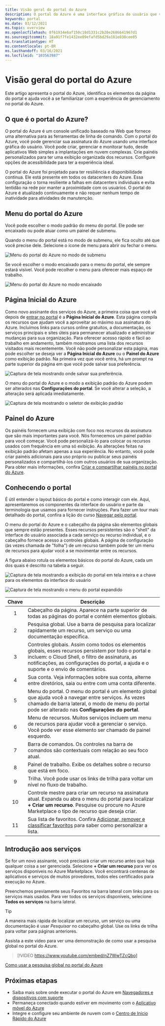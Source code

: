 ```yaml
---
title: Visão geral do portal do Azure
description: O portal do Azure é uma interface gráfica do usuário que você pode usar para gerenciar seus serviços do Azure. Saiba como navegar e localizar recursos no portal do Azure.
keywords: portal
ms.date: 03/12/2021
ms.topic: overview
ms.openlocfilehash: 8f61934e6af150c18d1331c2b28e2686641967d1
ms.sourcegitcommit: 18a91f7fe1432ee09efafd5bd29a181e038cee05
ms.translationtype: HT
ms.contentlocale: pt-BR
ms.lasthandoff: 03/16/2021
ms.locfileid: "103563987"
---
```

# <a name="azure-portal-overview"></a>Visão geral do portal do Azure

Este artigo apresenta o portal do Azure, identifica os elementos da página do portal e ajuda você a se familiarizar com a experiência de gerenciamento no portal do Azure.

## <a name="what-is-the-azure-portal"></a>O que é o portal do Azure?

O portal do Azure é um console unificado baseado na Web que fornece uma alternativa para as ferramentas de linha de comando. Com o portal do Azure, você pode gerenciar sua assinatura do Azure usando uma interface gráfica do usuário. Você pode criar, gerenciar e monitorar tudo, desde aplicativos Web simples a implantações em nuvem complexas. Crie painéis personalizados para ter uma exibição organizada dos recursos. Configure opções de acessibilidade para ter a experiência ideal.

O portal do Azure foi projetado para ter resiliência e disponibilidade contínua. Ele está presente em todos os datacenters do Azure. Essa configuração o torna resiliente a falhas em datacenters individuais e evita lentidão na rede por manter a proximidade com os usuários. O portal do Azure é atualizado continuamente e não requer nenhum tempo de inatividade para atividades de manutenção.

## <a name="azure-portal-menu"></a>Menu do portal do Azure

Você pode escolher o modo padrão do menu do portal. Ele pode ser encaixado ou pode atuar como um painel de submenu.

Quando o menu do portal está no modo de submenu, ele fica oculto até que você precise dele. Selecione o ícone de menu para abrir ou fechar o menu.

![Menu do portal do Azure no modo de submenu](./media/azure-portal-overview/azure-portal-overview-portal-menu-flyout.png)

Se você escolher o modo encaixado para o menu do portal, ele sempre estará visível. Você pode recolher o menu para oferecer mais espaço de trabalho.

![Menu do portal do Azure no modo encaixado](./media/azure-portal-overview/azure-portal-overview-portal-menu-expandcollapse.png)

## <a name="azure-home"></a>Página Inicial do Azure

Como novo assinante dos serviços do Azure, a primeira coisa que você vê depois de [entrar no portal](https://portal.azure.com) é a **Página Inicial do Azure**. Esta página compila os recursos que ajudam você a aproveitar ao máximo sua assinatura do Azure. Incluímos links para cursos online gratuitos, a documentação, os serviços principais e sites úteis para permanecer atualizado e administrar mudanças para sua organização. Para oferecer acesso rápido e fácil ao trabalho em andamento, também mostramos uma lista dos recursos visitados mais recentemente. Você não pode personalizar esta página, mas pode escolher se deseja ver a **Página Inicial do Azure** ou o **Painel do Azure** como exibição padrão. Na primeira vez que você entra, há um prompt na parte superior da página em que você pode salvar sua preferência.

![Captura de tela mostrando onde salvar sua preferência.](./media/azure-portal-overview/azure-portal-default-view.png)

O menu do portal do Azure e o modo a exibição padrão do Azure podem ser alterados nas **Configurações do portal**. Se você alterar a seleção, a alteração será aplicada imediatamente.

![Captura de tela mostrando o seletor de exibição padrão](./media/azure-portal-overview/azure-portal-overview-portal-settings-menu-home.png)

## <a name="azure-dashboard"></a>Painel do Azure

Os painéis fornecem uma exibição com foco nos recursos da assinatura que são mais importantes para você. Nós fornecemos um painel padrão para você começar. Você pode personalizá-lo para colocar os recursos usados com frequência em uma só exibição. As alterações feitas na exibição padrão afetam apenas a sua experiência. No entanto, você pode criar painéis adicionais para uso próprio ou publicar seus painéis personalizados e compartilhá-los com outros usuários de sua organização. Para obter mais informações, confira [Criar e compartilhar painéis no portal do Azure](../azure-portal/azure-portal-dashboards.md).

## <a name="getting-around-the-portal"></a>Conhecendo o portal

É útil entender o layout básico do portal e como interagir com ele. Aqui, apresentaremos os componentes da interface do usuário e parte da terminologia que usamos para fornecer instruções. Para fazer um tour mais detalhado do portal, confira a lição do curso [Navegar pelo portal](/learn/modules/tour-azure-portal/3-navigate-the-portal).

O menu do portal do Azure e o cabeçalho da página são elementos globais que sempre estão presentes. Esses recursos persistentes são o "shell" da interface do usuário associada a cada serviço ou recurso individual, e o cabeçalho fornece acesso a controles globais. A página de configuração (às vezes chamada de "folha") de um recurso também pode ter um menu de recursos para ajudar você a se movimentar entre os recursos.

A figura abaixo rotula os elementos básicos do portal do Azure, cada um dos quais é descrito na tabela a seguir.

![Captura de tela mostrando a exibição do portal em tela inteira e a chave para os elementos da interface do usuário](./media/azure-portal-overview/azure-portal-overview-portal-callouts.png)

![Captura de tela mostrando o menu do portal expandido](./media/azure-portal-overview/azure-portal-overview-portal-menu-callouts.png)

|Chave|Descrição
|:---:|---|
|1|Cabeçalho da página. Aparece na parte superior de todas as páginas do portal e contém elementos globais.|
|2| Pesquisa global. Use a barra de pesquisa para localizar rapidamente um recurso, um serviço ou uma documentação específica.|
|3|Controles globais. Assim como todos os elementos globais, esses recursos persistem por todo o portal e incluem: o Cloud Shell, o filtro de assinatura, as notificações, as configurações do portal, a ajuda e o suporte e o envio de comentários.|
|4|Sua conta. Veja informações sobre sua conta, alterne entre diretórios, saia ou entre com uma conta diferente.|
|5|Menu do portal. O menu do portal é um elemento global que ajuda você a navegar entre serviços. Às vezes chamado de barra lateral, o modo de menu do portal pode ser alterado nas **Configurações do portal**.|
|6|Menu de recursos. Muitos serviços incluem um menu de recursos para ajudar você a gerenciar o serviço. Você pode ver esse elemento ser chamado de painel esquerdo.|
|7|Barra de comandos. Os controles na barra de comandos são contextuais com relação ao seu foco atual.|
|8|Painel de trabalho.  Exibe os detalhes sobre o recurso que está em foco.|
|9|Trilha. Você pode usar os links de trilha para voltar um nível no fluxo de trabalho.|
|10|Controle mestre para criar um recurso na assinatura atual. Expanda ou abra o menu do portal para localizar **+ Criar um recurso**. Pesquise ou procure no Azure Marketplace o tipo de recurso que deseja criar.|
|11|Sua lista de favoritos. Confira [Adicionar, remover e classificar favoritos](../azure-portal/azure-portal-add-remove-sort-favorites.md) para saber como personalizar a lista.|

## <a name="get-started-with-services"></a>Introdução aos serviços

Se for um novo assinante, você precisará criar um recurso antes que haja qualquer coisa a ser gerenciada. Selecione **+ Criar um recurso** para ver os serviços disponíveis no Azure Marketplace. Você encontrará centenas de aplicativos e serviços de muitos provedores, todos eles certificados para execução no Azure.

Preenchemos previamente seus Favoritos na barra lateral com links para os serviços mais usados.  Para ver todos os serviços disponíveis, selecione **Todos os serviços** na barra lateral.

> [!TIP]
> A maneira mais rápida de localizar um recurso, um serviço ou uma documentação é usar *Pesquisar* no cabeçalho global. Use os links de trilha para voltar para páginas anteriores.
>
Assista a este vídeo para ver uma demonstração de como usar a pesquisa global no portal do Azure.


> [!VIDEO https://www.youtube.com/embed/nZ7WwTZcQbo]

[Como usar a pesquisa global no portal do Azure](https://www.youtube.com/watch?v=nZ7WwTZcQbo)

## <a name="next-steps"></a>Próximas etapas

* Saiba mais sobre onde executar o portal do Azure em [Navegadores e dispositivos com suporte](../azure-portal/azure-portal-supported-browsers-devices.md)
* Permaneça conectado quando estiver em movimento com o [Aplicativo móvel do Azure](https://azure.microsoft.com/features/azure-portal/mobile-app/)
* Integre e configure seu ambiente de nuvem com o [Centro de Início Rápido do Azure](../azure-portal/azure-portal-quickstart-center.md)